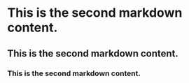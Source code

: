 # This is the second markdown content.
## This is the second markdown content.
### This is the second markdown content.